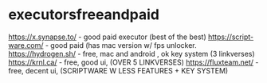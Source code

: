 # executorsfreeandpaid


https://x.synapse.to/  - good paid executor (best of the best)
https://script-ware.com/ - good paid (has mac version w/ fps unlocker.
https://hydrogen.sh/ - free, mac and android , ok key system (3 linkverses)
https://krnl.ca/ - free, good ui, (OVER 5 LINKVERSES)
https://fluxteam.net/ - free, decent ui, (SCRIPTWARE W LESS FEATURES + KEY SYSTEM)

